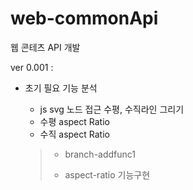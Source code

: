 # web-commonApi

웹 콘테츠 API 개발

ver 0.001 : 
* 초기 필요 기능 분석
  - js svg 노드 접근 수평, 수직라인 그리기
  - 수평 aspect Ratio
  - 수직 aspect Ratio <br/>

  > * branch-addfunc1 <br/>
  > - aspect-ratio 기능구현
  

